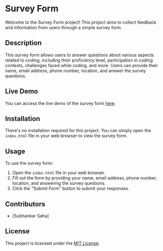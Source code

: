 # Survey Form

Welcome to the Survey Form project! This project aims to collect feedback and information from users through a simple survey form.

## Description

This survey form allows users to answer questions about various aspects related to coding, including their proficiency level, participation in coding contests, challenges faced while coding, and more. Users can provide their name, email address, phone number, location, and answer the survey questions.

## Live Demo

You can access the live demo of the survey form [here](https://survey-form-1d5b20.netlify.app/). 

## Installation

There's no installation required for this project. You can simply open the `index.html` file in your web browser to view the survey form.

## Usage

To use the survey form:

1. Open the `index.html` file in your web browser.
2. Fill out the form by providing your name, email address, phone number, location, and answering the survey questions.
3. Click the "Submit Form" button to submit your responses.

## Contributors

- [Subhankar Saha]

## License

This project is licensed under the [MIT License](LICENSE).

